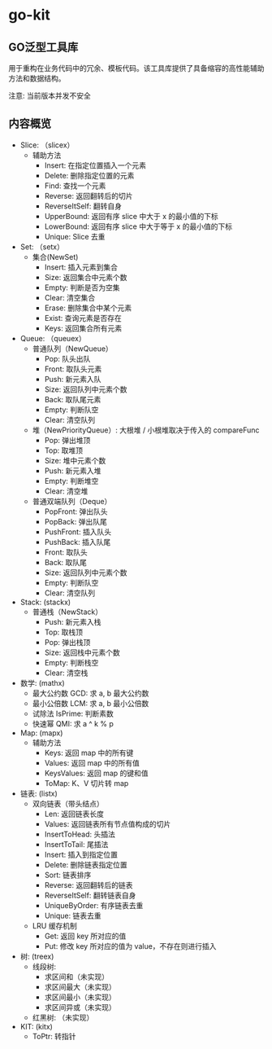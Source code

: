# go-kit

## GO泛型工具库

用于重构在业务代码中的冗余、模板代码。该工具库提供了具备缩容的高性能辅助方法和数据结构。

注意: 当前版本并发不安全

## 内容概览

- Slice: （slicex）
  - 辅助方法
      - Insert: 在指定位置插入一个元素
      - Delete: 删除指定位置的元素
      - Find: 查找一个元素
      - Reverse: 返回翻转后的切片
      - ReverseItSelf: 翻转自身
      - UpperBound: 返回有序 slice 中大于 x 的最小值的下标
      - LowerBound: 返回有序 slice 中大于等于 x 的最小值的下标
      - Unique: Slice 去重
- Set: （setx）
  - 集合(NewSet)
    - Insert: 插入元素到集合
    - Size: 返回集合中元素个数
    - Empty: 判断是否为空集
    - Clear: 清空集合
    - Erase: 删除集合中某个元素
    - Exist: 查询元素是否存在
    - Keys: 返回集合所有元素
- Queue: （queuex）
  - 普通队列（NewQueue）
    - Pop: 队头出队
    - Front: 取队头元素
    - Push: 新元素入队
    - Size: 返回队列中元素个数
    - Back: 取队尾元素
    - Empty: 判断队空
    - Clear: 清空队列
  - 堆（NewPriorityQueue）: 大根堆 / 小根堆取决于传入的 compareFunc
    - Pop: 弹出堆顶
    - Top: 取堆顶
    - Size: 堆中元素个数
    - Push: 新元素入堆
    - Empty: 判断堆空
    - Clear: 清空堆
  - 普通双端队列（Deque）
    - PopFront: 弹出队头
    - PopBack: 弹出队尾
    - PushFront: 插入队头
    - PushBack: 插入队尾
    - Front: 取队头
    - Back: 取队尾
    - Size: 返回队列中元素个数
    - Empty: 判断队空
    - Clear: 清空队列
- Stack: (stackx)
  - 普通栈（NewStack）
    - Push: 新元素入栈
    - Top: 取栈顶
    - Pop: 弹出栈顶
    - Size: 返回栈中元素个数
    - Empty: 判断栈空
    - Clear: 清空栈
- 数学: (mathx)
  - 最大公约数 GCD: 求 a, b 最大公约数
  - 最小公倍数 LCM: 求 a, b 最小公倍数
  - 试除法 IsPrime: 判断素数
  - 快速幂 QMI: 求 a ^ k % p
- Map: (mapx)
  - 辅助方法
    - Keys: 返回 map 中的所有键
    - Values: 返回 map 中的所有值
    - KeysValues: 返回 map 的键和值
    - ToMap: K、V 切片转 map
- 链表: (listx)
  - 双向链表（带头结点）
    - Len: 返回链表长度
    - Values: 返回链表所有节点值构成的切片
    - InsertToHead: 头插法
    - InsertToTail: 尾插法
    - Insert: 插入到指定位置
    - Delete: 删除链表指定位置
    - Sort: 链表排序
    - Reverse: 返回翻转后的链表
    - ReverseItSelf: 翻转链表自身
    - UniqueByOrder: 有序链表去重
    - Unique: 链表去重
  - LRU 缓存机制
    - Get: 返回 key 所对应的值
    - Put: 修改 key 所对应的值为 value，不存在则进行插入
- 树: (treex)
  - 线段树: 
    - 求区间和（未实现）
    - 求区间最大（未实现）
    - 求区间最小（未实现）
    - 求区间异或（未实现）
  - 红黑树: （未实现）
- KIT: (kitx)
  - ToPtr: 转指针
